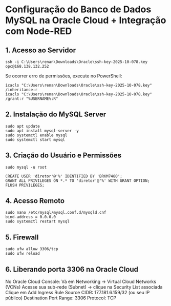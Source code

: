 # Configuração do Banco de Dados MySQL na Oracle Cloud + Integração com Node-RED

## 1. Acesso ao Servidor
```
ssh -i C:\Users\renan\Downloads\Oracle\ssh-key-2025-10-078.key opc@168.138.132.252
```
Se ocorrer erro de permissões, execute no PowerShell:
```
icacls "C:\Users\renan\Downloads\Oracle\ssh-key-2025-10-078.key" /inheritance:r
icacls "C:\Users\renan\Downloads\Oracle\ssh-key-2025-10-078.key" /grant:r "%USERNAME%:R"
```

## 2. Instalação do MySQL Server
```
sudo apt update
sudo apt install mysql-server -y
sudo systemctl enable mysql
sudo systemctl start mysql
```
## 3. Criação do Usuário e Permissões
```
sudo mysql -u root
```
```
CREATE USER 'diretor'@'%' IDENTIFIED BY 'BRKM7480';
GRANT ALL PRIVILEGES ON *.* TO 'diretor'@'%' WITH GRANT OPTION;
FLUSH PRIVILEGES;
```
## 4. Acesso Remoto
```
sudo nano /etc/mysql/mysql.conf.d/mysqld.cnf
bind-address = 0.0.0.0
sudo systemctl restart mysql
```
## 5. Firewall
```
sudo ufw allow 3306/tcp
sudo ufw reload
```
## 6. Liberando porta 3306 na Oracle Cloud

No Oracle Cloud Console:
Vá em Networking → Virtual Cloud Networks (VCNs)
Acesse sua sub-rede (Subnet) → clique na Security List associada
Clique em Add Ingress Rule
Source CIDR: 177.181.6.159/32 (ou seu IP público)
Destination Port Range: 3306
Protocol: TCP
